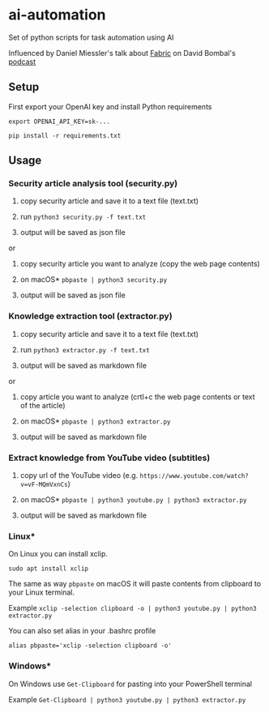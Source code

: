 # ai-automation
Set of python scripts for task automation using AI

Influenced by Daniel Miessler's talk about [Fabric](https://github.com/danielmiessler/fabric) on David Bombal's [podcast](https://www.youtube.com/watch?v=vF-MQmVxnCs)

## Setup

First export your OpenAI key and install Python requirements

`export OPENAI_API_KEY=sk-...`

`pip install -r requirements.txt`

## Usage 

### Security article analysis tool (security.py)
1. copy security article and save it to a text file (text.txt)

2. run `python3 security.py -f text.txt`

3. output will be saved as json file


or 


1. copy security article you want to analyze (copy the web page contents)

2. on macOS* `pbpaste | python3 security.py`

3. output will be saved as json file


### Knowledge extraction tool (extractor.py)

1. copy security article and save it to a text file (text.txt)

2. run `python3 extractor.py -f text.txt`

3. output will be saved as markdown file

or

1. copy article you want to analyze (crtl+c the web page contents or text of the article)

2. on macOS* `pbpaste | python3 extractor.py`

3. output will be saved as markdown file


### Extract knowledge from YouTube video (subtitles)


1. copy url of the YouTube video (e.g. `https://www.youtube.com/watch?v=vF-MQmVxnCs`)

2. on macOS* `pbpaste | python3 youtube.py | python3 extractor.py`

3. output will be saved as markdown file

### Linux*

On Linux you can install xclip. 

`sudo apt install xclip`

The same as way `pbpaste` on macOS it will paste contents from clipboard to your Linux terminal.

Example `xclip -selection clipboard -o | python3 youtube.py | python3 extractor.py`

You can also set alias in your .bashrc profile

 `alias pbpaste='xclip -selection clipboard -o'`


### Windows*

On Windows use `Get-Clipboard` for pasting into your PowerShell terminal

Example `Get-Clipboard | python3 youtube.py | python3 extractor.py`

